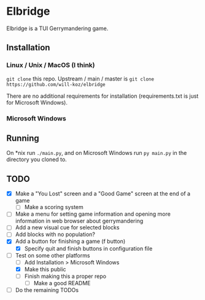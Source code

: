 # Elbridge

Elbridge is a TUI Gerrymandering game.

## Installation

### Linux / Unix / MacOS (I think)

`git clone` this repo. Upstream / main / master is `git clone https://github.com/will-koz/elbridge`

There are no additional requirements for installation (requirements.txt is just for Microsoft
Windows).

### Microsoft Windows

<!-- TODO -->

## Running

On *nix run `./main.py`, and on Microsoft Windows run `py main.py` in the directory you cloned to.

## TODO
- [x] Make a "You Lost" screen and a "Good Game" screen at the end of a game
  - [ ] Make a scoring system
- [ ] Make a menu for setting game information and opening more information in web browser about
gerrymandering
- [ ] Add a new visual cue for selected blocks
- [ ] Add blocks with no population?
- [x] Add a button for finishing a game (f button)
  - [x] Specify quit and finish buttons in configuration file
- [ ] Test on some other platforms
  - [ ] Add Installation > Microsoft Windows
  - [x] Make this public
  - [ ] Finish making this a proper repo
    - [ ] Make a good README
- [ ] Do the remaining TODOs
